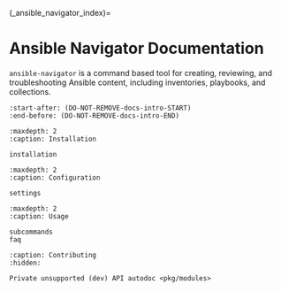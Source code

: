 (_ansible_navigator_index)=
# Ansible Navigator Documentation

`ansible-navigator` is a command based tool for creating, reviewing, and troubleshooting Ansible content, including inventories, playbooks, and collections.

```{include} ../README.md
:start-after: (DO-NOT-REMOVE-docs-intro-START)
:end-before: (DO-NOT-REMOVE-docs-intro-END)
```

```{toctree}
:maxdepth: 2
:caption: Installation

installation
```

```{toctree}
:maxdepth: 2
:caption: Configuration

settings
```

```{toctree}
:maxdepth: 2
:caption: Usage

subcommands
faq
```

```{toctree}
:caption: Contributing
:hidden:

Private unsupported (dev) API autodoc <pkg/modules>
```
